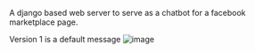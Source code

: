 A django based web server to serve as a chatbot for a facebook marketplace page.

Version 1 is a default message
![image](https://github.com/user-attachments/assets/0782fb64-959f-4d6d-bf79-2fe4f65da96b)
